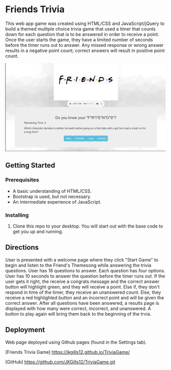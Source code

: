 # Friends Trivia

This web app game was created using HTML/CSS and JavaScript/jQuery to build a themed mulitple choice trivia game that used a timer that counts down for each question that is to be answered in order to receive a point. Once the user starts the game, they have a limited number of seconds before the timer runs out to answer. Any missed response or wrong answer results in a negative point count; correct answers will result in positive point count.

![screenshot](/images/friends.jpg)

## Getting Started

### Prerequisites
* A basic understanding of HTML/CSS.
* Bootstrap is used, but not necessary.
* An intermediate experience of JavaScript.

### Installing

1) Clone this repo to your desktop.
You will start out with the base code to get you up and running.


## Directions
User is presented with a welcome page where they click "Start Game" to begin and listen to the Friend's Themesong while answering the trivia questions.
User has 18 questions to answer.
Each question has four options.
User has 10 seconds to answer the question before the timer runs out.
If the user gets it right, the receive a congrats message and the correct answer button will highlight green, and they will receive a point.
Else if, they don't respond in time of the timer, they receive an unanswered count.
Else, they receive a red highlighted button and an incorrect point and will be given the correct answer.
After all questions have been answered, a results page is displayed with how many were correct, incorrect, and unanswered.
A button to play again will bring them back to the beginning of the trvia.

## Deployment
Web page deployed using Github pages (found in the Settings tab).

[Friends Trivia Game] https://jkgills12.github.io/TriviaGame/

[GitHub] https://github.com/JKGills12/TriviaGame.git

